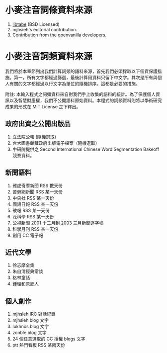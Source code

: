 # 小麥注音詞條資料來源

1. [libtabe](http://sourceforge.net/projects/libtabe/) (BSD Licensed)
2. mjhsieh's editorial contribution.
3. Contribution from the openvanilla developers.

# 小麥注音詞頻資料來源

我們將於本章節列出我們計算詞頻的語料來源，首先我們必須採取以下個資保護措施。第一，所有文字都經過篩選，最後計算用資料只留下中文字。其次是所有與個人有關的文字都經過以行文字為單位的隨機排序。這都是必要的措施。

附註: 本輸入程式之詞頻資料來自對我們手上收集的語料的統計。為了保護個人資訊以及智慧財產權，我們不公開語料原始資料。本程式的詞頻資料則將以學術研究成果的形式在 MIT License 之下釋出。

## 政府出資之公開出版品

1. 立法院公報 (隨機選取)
2. 台大圖書館藏政府出版電子檔案（隨機選取）
3. 中研院提供之 Second International Chinese Word Segmentation Bakeoff 競賽資料。
## 新聞語料

1. 雅虎奇摩新聞 RSS 數天份
2. 苦勞網新聞 RSS 某一天份
3. 中央社 RSS 某一天份
4. 國語日報 RSS 某一天份
5. 破報 RSS 某一天份
6. 泛科學 RSS 某一天份
7. 公視新聞 2001 十二月到 2003 三月新聞逐字稿
8. 科學月刊 RSS 某一天份
9. 創用 CC 電子報

## 近代文學

1. 徐志摩全集
2. 朱自清經典常談
3. 格林童話
4. 鍾理和原鄉人

## 個人創作

1. mjhsieh IRC 對話紀錄
2. mjhsieh blog 文字
3. lukhnos blog 文字
4. zonble blog 文字
5. 24 個任意選取的 CC 授權 blogs 文字
6. ptt 熱門看板 RSS 某兩天份

